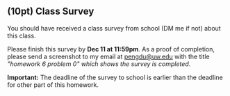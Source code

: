 

## (10pt) Class Survey

You should have received a class survey from school (DM me if not) about this class. 

Please finish this survey by **Dec 11 at 11:59pm**. As a proof of completion, please send a screenshot to my email at pengdu@uw.edu with the title *"homework 6 problem 0" which shows the survey is completed*. 

**Important:** The deadline of the survey to school is earlier than the deadline for other part of this homework. 
